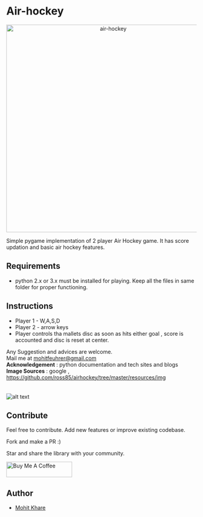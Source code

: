 # Air-hockey

<p align="center">
<img alt="air-hockey" title="JSON-Markd" src="https://raw.githubusercontent.com/mkfeuhrer/Air-hockey/master/airhockey.png" width="550" />
</p>

Simple pygame implementation of 2 player Air Hockey game. It has score updation and basic air hockey features.

## Requirements

- python 2.x or 3.x must be installed for playing. Keep all the files in same folder for proper functioning.

## Instructions 

- Player 1 - W,A,S,D
- Player 2 - arrow keys
- Player controls tha mallets disc as soon as hits either goal , score is accounted and disc is reset at center. 


Any Suggestion and advices are welcome.<br>
Mail me at mohitfeuhrer@gmail.com <br>
<b>Acknowledgement</b> : python documentation and tech sites and blogs <br>
<b>Image Sources</b> : google , https://github.com/ross85/airhockey/tree/master/resources/img <br>
<br>
<br>![alt text](https://github.com/mkfeuhrer/Air-hockey/blob/master/airhockey.png)<br>

## Contribute

Feel free to contribute. Add new features or improve existing codebase.

Fork and make a PR :)

Star and share the library with your community.

<a href="https://www.buymeacoffee.com/chHAzigTb" target="_blank"><img src="https://cdn.buymeacoffee.com/buttons/default-orange.png" alt="Buy Me A Coffee" height="41" width="174"></a>

## Author

- [Mohit Khare](https://mohitkhare.me)
